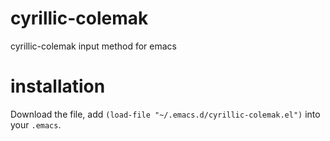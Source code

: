 cyrillic-colemak
================

cyrillic-colemak input method for emacs


installation
============

Download the file, add `(load-file "~/.emacs.d/cyrillic-colemak.el")` into your `.emacs`.
